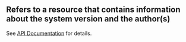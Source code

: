 ## __Refers to a resource that contains information about the system version and the author(s)__

See [API Documentation](../api-documentation.md) for details. 